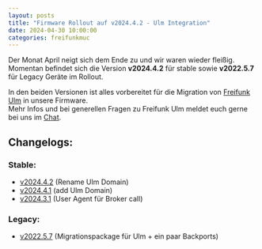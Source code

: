 ```yaml
---
layout: posts
title: "Firmware Rollout auf v2024.4.2 - Ulm Integration"
date: 2024-04-30 10:00:00
categories: freifunkmuc
---
```


Der Monat April neigt sich dem Ende zu und wir waren wieder fleißig.  
Momentan befindet sich die Version **v2024.4.2** für stable sowie **v2022.5.7** für Legacy Geräte im Rollout.

In den beiden Versionen ist alles vorbereitet für die Migration von [Freifunk Ulm](https://wiki.freifunk-ulm.de/) in unsere Firmware.  
Mehr Infos und bei generellen Fragen zu Freifunk Ulm meldet euch gerne bei uns im [Chat](https://chat.ffmuc.net/freifunk/channels/freifunk-ulm).

## Changelogs:

### Stable:

- [v2024.4.2](https://github.com/freifunkMUC/site-ffm/releases/tag/v2024.4.2) (Rename Ulm Domain)
- [v2024.4.1](https://github.com/freifunkMUC/site-ffm/releases/tag/v2024.4.1) (add Ulm Domain)
- [v2024.3.1](https://github.com/freifunkMUC/site-ffm/releases/tag/v2024.3.2) (User Agent für Broker call)

### Legacy:

- [v2022.5.7](https://github.com/freifunkMUC/site-ffm/releases/tag/v2022.5.7) (Migrationspackage für Ulm + ein paar Backports)

